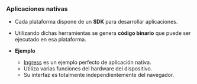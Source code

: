 ### Aplicaciones nativas

- Cada plataforma dispone de un **SDK** para desarrollar aplicaciones.
- Utilizando dichas herramientas se genera **código binario** que puede ser ejecutado en esa plataforma.

- **Ejemplo**
    - [Ingress](https://play.google.com/store/apps/details?id=com.nianticproject.ingress&hl=es "Ingress para Android") es un ejemplo perfecto de aplicación nativa.
    - Utiliza varias funciones del hardware del dispositivo.
    - Su interfaz es totalmente independientemente del navegador.
